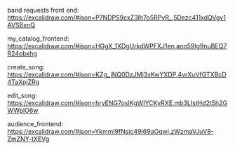 band requests front end:  https://excalidraw.com/#json=P7NDPS9cxZ3Ih7o5RPvR_,5Dezc411xdQVgv1AVSBxnQ

my_catalog_frontend:  https://excalidraw.com/#json=HGgX_1XDgUrkdWPFXJ1en,ano59Ig9nuBEQ7R24obxhg

create_song:   https://excalidraw.com/#json=KZg_jNQ0DzJMj3xKwYXDP,4vrXuVfGTXBcD4TaXpjZRg

edit_song:  https://excalidraw.com/#json=hryENG7osIKgWIYCKyRXE,mb3LIstHd2t5h2GWWplO6w

audience_frontend:  https://excalidraw.com/#json=Ykmml9fNsjc49I69aOqwi,zWzmaVJuV8-ZmZNY-tXEVg

